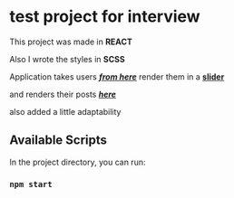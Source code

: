 # test project for interview

This project was made in **REACT**

Also I wrote the styles in **SCSS**

Application takes users ***[from here](https://jsonplaceholder.typicode.com/users)***
render them in a **[slider](https://github.com/jane/react-whirligig)**

and renders their posts ***[here](https://jsonplaceholder.typicode.com/posts)*** 

also added a little adaptability

## Available Scripts

In the project directory, you can run:

### `npm start`
